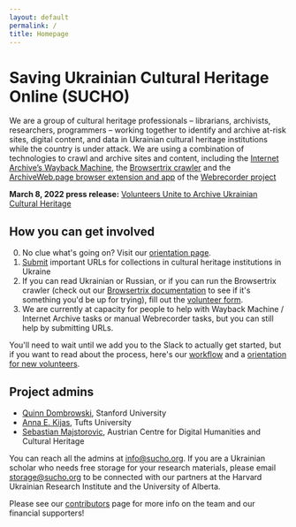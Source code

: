 ```yaml
---
layout: default
permalink: /
title: Homepage
---
```


# Saving Ukrainian Cultural Heritage Online (SUCHO)

We are a group of cultural heritage professionals – librarians, archivists, researchers, programmers – working together to identify and archive at-risk sites, digital content, and data in Ukrainian cultural heritage institutions while the country is under attack. We are using a combination of technologies to crawl and archive sites and content, including the [Internet Archive’s Wayback Machine](https://archive.org/web/), the [Browsertrix crawler](https://github.com/webrecorder/browsertrix-crawler) and the [ArchiveWeb.page browser extension and app](https://archiveweb.page/) of the [Webrecorder project](https://webrecorder.net/)

**March 8, 2022 press release:** [Volunteers Unite to Archive Ukrainian Cultural Heritage](press-release-20220308-volunteers-unite)


## How you can get involved
0. No clue what's going on? Visit our [orientation page](https://www.sucho.org/orientation).
1. [Submit](https://docs.google.com/forms/d/e/1FAIpQLSffa64-l6qXqEumAcf38OEOrTFeYZEmF531PNv9ZgzNFbcgxQ/viewform) important URLs for collections in cultural heritage institutions in Ukraine
2. If you can read Ukrainian or Russian, or if you can run the Browsertrix crawler (check out our [Browsertrix documentation](/browsertrix) to see if it's something you'd be up for trying), fill out the [volunteer form](https://docs.google.com/forms/d/e/1FAIpQLSc6KbhtEOI8zKsQmKT_waE1XlYEF1E6t-HzJ7Gc1EBfMvMg_A/viewform). 
3. We are currently at capacity for people to help with Wayback Machine / Internet Archive tasks or manual Webrecorder tasks, but you can still help by submitting URLs.

You'll need to wait until we add you to the Slack to actually get started, but if you want to read about the process, here's our [workflow](/workflow) and a [orientation for new volunteers](/orientation).

## Project admins
- [Quinn Dombrowski](https://twitter.com/quinnanya), Stanford University
- [Anna E. Kijas](https://twitter.com/anna_kijas), Tufts University
- [Sebastian Majstorovic](https://twitter.com/storytracer), Austrian Centre for Digital Humanities and Cultural Heritage

You can reach all the admins at [info@sucho.org](mailto:info@sucho.org). If you are a Ukrainian scholar who needs free storage for your research materials, please email storage@sucho.org to be connected with our partners at the Harvard Ukrainian Research Institute and the University of Alberta.

Please see our [contributors](/contributors) page for more info on the team and our financial supporters!